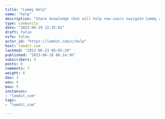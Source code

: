 ```yaml
---
title: "Lemmy Help" 
name: "help"
description: "Share knowledge that will help new users navigate Lemmy and the Fediverse. Lemmy related questions, tips, tricks and guides are all welcome."
type: community
date: "2023-06-29 12:35:02"
draft: false
nsfw: false
actor_id: "https://lemdit.com/c/help"
host: lemdit.com
lastmod: "2023-06-23 06:05:20"
published: "2023-06-18 06:14:36"
subscribers: 9
posts: 6
comments: 7
weight: 6
dau: 3
wau: 4
mau: 5
instances:
- "lemdit_com"
tags: 
- "lemdit_com"

---
```

